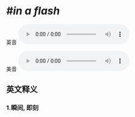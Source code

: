 # ***\#in a flash*** 
英音
<audio src="./media/in a flash1-_AAC.aac" controls="controls"></audio>

美音
<audio src="./media/in a flash2.aac" controls="controls"></audio>



  

英文释义
---
### 1.**瞬间, 即刻**  


